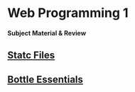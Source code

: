 # Web Programming 1
#### Subject Material & Review

## [Statc Files](./topic-01-static-file)
## [Bottle Essentials](./topic-02-bottle-intro)
